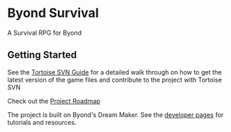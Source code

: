# Byond Survival #
A Survival RPG for Byond

## Getting Started ##
See the [Tortoise SVN Guide](https://code.google.com/p/byond-survival/wiki/TortoiseSVNGuide) for a detailed walk through on how to get the latest version of the game files and contribute to the project with Tortoise SVN

Check out the [Project Roadmap](https://code.google.com/p/byond-survival/wiki/ProjectRoadMap)

The project is built on Byond's Dream Maker. See the [developer pages](http://www.byond.com/developer/) for tutorials and resources.